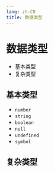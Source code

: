 ```yaml
---
lang: zh-CN
title: 数据类型
---
```


# 数据类型

- 基本类型
- 复杂类型

## 基本类型

- `number`
- `string`
- `boolean`
- `null`
- `undefined`
- `symbol`


## 复杂类型